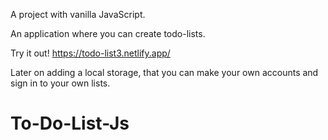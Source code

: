 A project with vanilla JavaScript. 

An application where you can create todo-lists.

Try it out!
https://todo-list3.netlify.app/

Later on adding a local storage, that you can make your own accounts and sign in to your own lists.

# To-Do-List-Js

